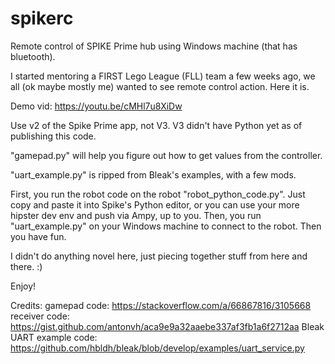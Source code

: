 # spikerc
Remote control of SPIKE Prime hub using Windows machine (that has bluetooth).

I started mentoring a FIRST Lego League (FLL) team a few weeks ago, we all (ok maybe mostly me) wanted to see remote control action. Here it is.

Demo vid: https://youtu.be/cMHl7u8XiDw

Use v2 of the Spike Prime app, not V3. V3 didn't have Python yet as of publishing this code.

"gamepad.py" will help you figure out how to get values from the controller.

"uart_example.py" is ripped from Bleak's examples, with a few mods. 

First, you run the robot code on the robot "robot_python_code.py". Just copy and paste it into Spike's Python editor, or you can use your more hipster dev env and push via Ampy, up to you. Then, you run "uart_example.py" on your Windows machine to connect to the robot. Then you have fun.

I didn't do anything novel here, just piecing together stuff from here and there. :)

Enjoy!

Credits:
gamepad code: https://stackoverflow.com/a/66867816/3105668
receiver code: https://gist.github.com/antonvh/aca9e9a32aaebe337af3fb1a6f2712aa
Bleak UART example code: https://github.com/hbldh/bleak/blob/develop/examples/uart_service.py
